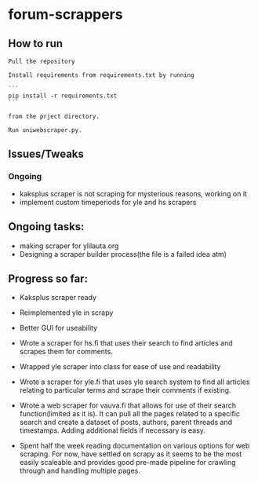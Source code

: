 # forum-scrappers
## How to run
    Pull the repository

    Install requirements from requirements.txt by running

    ``` 
    pip install -r requirements.txt
    ``` 
    
    from the prject directory.

    Run uniwebscraper.py.

## Issues/Tweaks
### Ongoing
- kaksplus scraper is not scraping for mysterious reasons, working on it
- implement custom timeperiods for yle and hs scrapers

## Ongoing tasks:
 - making scraper for ylilauta.org
 - Designing a scraper builder process(the file is a failed idea atm)
## Progress so far:
- Kaksplus scraper ready
- Reimplemented yle in scrapy
- Better GUI for useability
- Wrote a scraper for hs.fi that uses their search to find articles and scrapes them for comments.
- Wrapped yle scraper into class for ease of use and readability

- Wrote a scraper for yle.fi that uses yle search system to find all articles relating to particular terms and scrape their comments if existing.
- Wrote a web scraper for vauva.fi that allows for use of their search function(limited as it is). It can pull all the pages related to a specific search and create a dataset of posts, authors, parent threads and timestamps. Adding additional fields if necessary is easy.
- Spent half the week reading documentation on various options for web scraping. For now, have settled on scrapy as it seems to be the most easily scaleable and provides good pre-made pipeline for crawling through and handling multiple pages.






